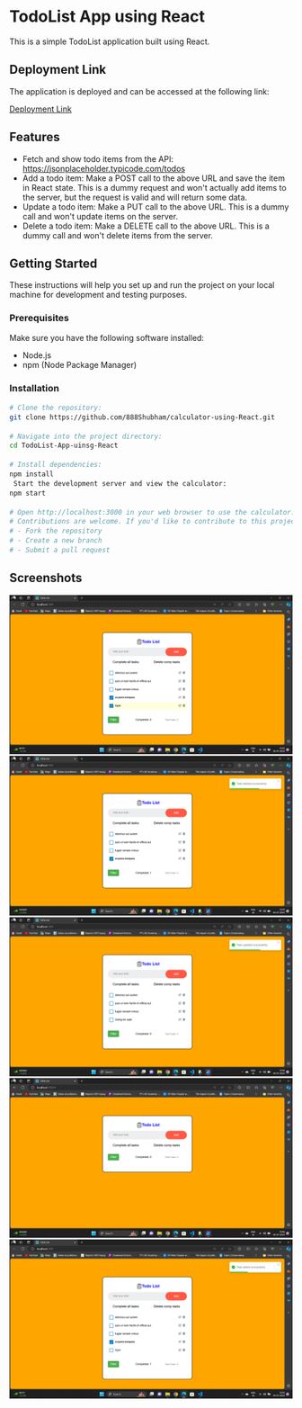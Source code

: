 # TodoList App using React

This is a simple TodoList application built using React.

## Deployment Link

The application is deployed and can be accessed at the following link:

[Deployment Link](https://668632d842fbf171f8f4ea18--zesty-bubblegum-134757.netlify.app/)

## Features
- Fetch and show todo items from the API: https://jsonplaceholder.typicode.com/todos
- Add a todo item: Make a POST call to the above URL and save the item in React state. This is a dummy request and won't actually add items to the server, but the request is valid and will return some data.
- Update a todo item: Make a PUT call to the above URL. This is a dummy call and won't update items on the server.
- Delete a todo item: Make a DELETE call to the above URL. This is a dummy call and won't delete items from the server.


## Getting Started

These instructions will help you set up and run the project on your local machine for development and testing purposes.

### Prerequisites

Make sure you have the following software installed:

- Node.js
- npm (Node Package Manager)

### Installation


```bash
# Clone the repository:
git clone https://github.com/888Shubham/calculator-using-React.git

# Navigate into the project directory:
cd TodoList-App-uinsg-React

# Install dependencies:
npm install
 Start the development server and view the calculator:
npm start

# Open http://localhost:3000 in your web browser to use the calculator.
# Contributions are welcome. If you'd like to contribute to this project:
# - Fork the repository
# - Create a new branch
# - Submit a pull request
```

## Screenshots
![Screenshot 1](screenshots/Screenshot1.png)
![Screenshot 2](screenshots/Screenshot2.png)
![Screenshot 3](screenshots/Screenshot3.png)
![Screenshot 4](screenshots/Screenshot4.png)
![Screenshot 5](screenshots/Screenshot5.png)

